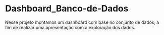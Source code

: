 # Dashboard_Banco-de-Dados
Nesse projeto montamos um dashboard com base no conjunto de dados, a fim de realizar uma apresentação com a exploração dos dados.
